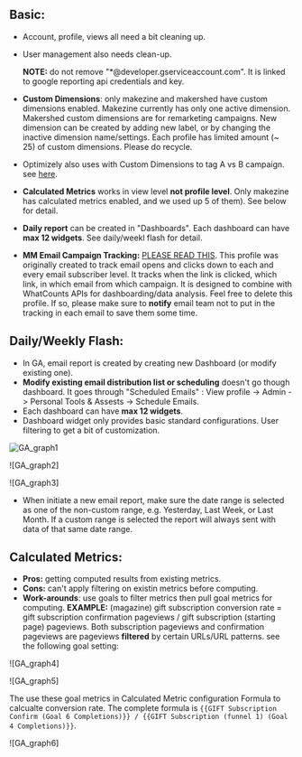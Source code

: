 ## Basic:
- Account, profile, views all need a bit cleaning up.
- User management also needs clean-up. 

    __NOTE:__ do not remove "*@developer.gserviceaccount.com". It is linked to google reporting api credentials and key.
    
- __Custom Dimensions__: only makezine and makershed have custom dimensions enabled. Makezine currently has only one active dimension.  Makershed custom dimensions are for remarketing campaigns. New dimension can be created by adding new label, or by changing the inactive dimension name/settings. Each profile has limited amount (~ 25) of custom dimensions. Please do recycle. 
- Optimizely also uses with Custom Dimensions to tag A vs B campaign. see [here](https://help.optimizely.com/hc/en-us/articles/200039995-Integrating-Optimizely-with-Google-Universal-Analytics).
- __Calculated Metrics__ works in view level __not profile level__. Only makezine has calculated metrics enabled, and we used up 5 of them). See below for detail.
- __Daily report__ can be created in "Dashboards". Each dashboard can have __max 12 widgets__. See daily/weekl flash for detail.
- __MM Email Campaign Tracking:__ [PLEASE READ THIS](https://developers.google.com/analytics/devguides/collection/protocol/v1/email). This profile was originally created to track email opens and clicks down to each and every email subscriber level. It tracks when the link is clicked, which link, in which email from which campaign. It is designed to combine with WhatCounts APIs for dashboarding/data analysis. Feel free to delete this profile. If so, please make sure to __notify__ email team not to put in the tracking in each email to save them some time. 

## Daily/Weekly Flash:
- In GA, email report is created by creating new Dashboard (or modify existing one).  
- __Modify existing email distribution list or scheduling__ doesn't go though dashboard. It goes through "Scheduled Emails" : View profile -> Admin -> Personal Tools & Assests -> Schedule Emails.
- Each dashboard can have __max 12 widgets__. 
- Dashboard widget only provides basic standard configurations. User filtering to get a bit of customization.

![GA_graph1]

![GA_graph2]

![GA_graph3]

- When initiate a new email report, make sure the date range is selected as one of the non-custom range, e.g. Yesterday, Last Week, or Last Month. If a custom range is selected the report will always sent with data of that same date range. 

## Calculated Metrics:
- __Pros:__ getting computed results from existing metrics.
- __Cons:__ can't apply filtering on existin metrics before computing.
- __Work-arounds__: use goals to filter metrics then pull goal metrics for computing. 
__EXAMPLE:__ (magazine) gift subscription conversion rate = gift subscription confirmation pageviews / gift subscription (starting page) pageviews. Both subscription pageviews and confirmation pageviews are pageviews __filtered__ by certain URLs/URL patterns. see the following goal setting:

![GA_graph4]

![GA_graph5]


The use these goal metrics in Calculated Metric configuration Formula to calcualte conversion rate. The complete formula is `{{GIFT Subscription Confirm (Goal 6 Completions)}} / {{GIFT Subscription (funnel 1) (Goal 4 Completions)}}`. 

![GA_graph6]









[GA_graph1]: 
[GA_graph2]: 



